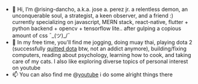 - 👋 Hi, I’m @rising-dancho, a.k.a. jose a. perez jr. a relentless demon, an unconquerable soul, a strategist, a keen observer, and a friend  :) currently specializing on javascript, MERN stack, react-native, flutter + python backend + opencv + tensorflow lite.. after gulping a copious amount of css ¯\_(ツ)_/¯
- 👀 In my free time, you'll find me jogging, doing muay thai, playing dota 2 (successfully [quitted dota](https://www.dotabuff.com/players/487426800) btw, not an addict anymore), building/fixing computers, reading about psychology, learning how to cook, and taking care of my cats. I also like exploring diverse topics of personal interest on youtube
- 📫 You can also find me @[youtube](https://www.youtube.com/c/adfinemrising) i do some alright things there
